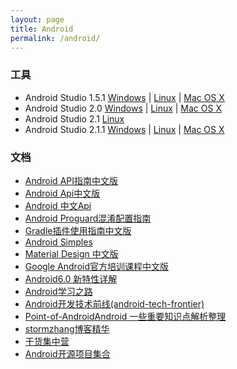 ```yaml
---
layout: page
title: Android
permalink: /android/
---
```


### 工具
- Android Studio 1.5.1 [Windows](http://pan.baidu.com/s/1nuhv3qp) \| [Linux](http://pan.baidu.com/s/1sjTalbv) \| [Mac OS X](http://pan.baidu.com/s/1c0YQvGs)
- Android Studio 2.0  [Windows](http://pan.baidu.com/s/1sl01ILf) \| [Linux](http://pan.baidu.com/s/1o8nGDSY) \| [Mac OS X](http://pan.baidu.com/s/1sl9VjPj)
- Android Studio 2.1  [Linux](http://pan.baidu.com/s/1bo1vEcn)
- Android Studio 2.1.1 [Windows](https://dl.google.com/dl/android/studio/install/2.1.1.0/android-studio-ide-143.2821654-windows.exe) \| [Linux](https://dl.google.com/dl/android/studio/ide-zips/2.1.1.0/android-studio-ide-143.2821654-linux.zip) \| [Mac OS X](https://dl.google.com/dl/android/studio/install/2.1.1.0/android-studio-ide-143.2821654-mac.dmg)

### 文档
- [Android API指南中文版](http://api.apkbus.com/guide)
- [Android Api中文版](http://www.embeddedlinux.org.cn/androidapi/)
- [Android 中文Api](http://www.android-doc.com)
- [Android Proguard混淆配置指南](https://github.com/inferjay/AndroidProguardGuide/)
- [Gradle插件使用指南中文版](http://avatarqing.github.io/Gradle-Plugin-User-Guide-Chinese-Verision)
- [Android Simples](http://developer.android.com/samples/index.html)
- [Material Design 中文版](http://wiki.jikexueyuan.com/project/material-design/)
- [Google Android官方培训课程中文版](http://hukai.me/android-training-course-in-chinese/index.html)
- [Android6.0 新特性详解](http://leanote.com/blog/post/561658f938f41126b2000298?hmsr=toutiao.io&utm_medium=toutiao.io&utm_source=toutiao.io)
- [Android学习之路](http://stormzhang.com/android/2014/07/07/learn-android-from-rookie/)
- [Android开发技术前线(android-tech-frontier)](https://github.com/hehonghui/android-tech-frontier)
- [Point-of-AndroidAndroid 一些重要知识点解析整理](https://github.com/FX-Max/Point-of-Android)
- [stormzhang博客精华](http://stormzhang.com)
- [干货集中营](http://gank.io)
- [Android开源项目集合](http://p.codekk.com)
